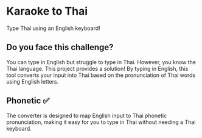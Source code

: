 # Karaoke to Thai

Type Thai using an English keyboard!

## Do you face this challenge?

You can type in English but struggle to type in Thai.
However, you know the Thai language.
This project provides a solution! By typing in English, this tool converts your input into Thai based on the pronunciation of Thai words using English letters.

## Phonetic ✅

The converter is designed to map English input to Thai phonetic pronunciation, making it easy for you to type in Thai without needing a Thai keyboard.